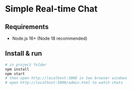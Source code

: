# Simple Real-time Chat


## Requirements
- Node.js 16+ (Node 18 recommended)


## Install & run


```bash
# in project folder
npm install
npm start
# then open http://localhost:3000 in two browser windows
# open http://localhost:3000/admin.html to watch chats
